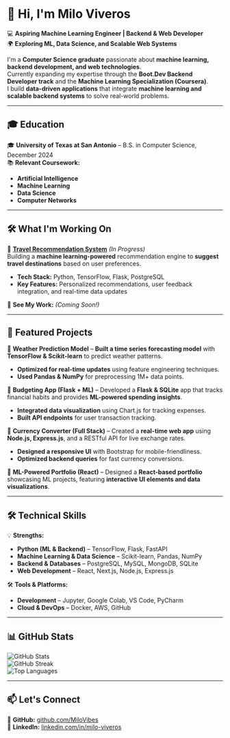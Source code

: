 # 👋 Hi, I'm Milo Viveros  
💻 **Aspiring Machine Learning Engineer | Backend & Web Developer**  
🌍 **Exploring ML, Data Science, and Scalable Web Systems**  

I'm a **Computer Science graduate** passionate about **machine learning, backend development, and web technologies**.  
Currently expanding my expertise through the **Boot.Dev Backend Developer track** and the **Machine Learning Specialization (Coursera)**.  
I build **data-driven applications** that integrate **machine learning and scalable backend systems** to solve real-world problems.  

---

## 🎓 Education  
🎓 **University of Texas at San Antonio** – B.S. in Computer Science, December 2024  
📚 **Relevant Coursework:**  
- **Artificial Intelligence**  
- **Machine Learning**  
- **Data Science**  
- **Computer Networks**  

---

## 🛠️ What I'm Working On  
🚀 **[Travel Recommendation System](#)** *(In Progress)*  
Building a **machine learning-powered** recommendation engine to **suggest travel destinations** based on user preferences.  
- **Tech Stack:** Python, TensorFlow, Flask, PostgreSQL  
- **Key Features:** Personalized recommendations, user feedback integration, and real-time data updates  

📌 **See My Work:** *(Coming Soon!)*  

---

## 🚀 Featured Projects  
🔹 **Weather Prediction Model** – **Built a time series forecasting model** with **TensorFlow & Scikit-learn** to predict weather patterns.  
   - **Optimized for real-time updates** using feature engineering techniques.  
   - **Used Pandas & NumPy** for preprocessing 1M+ data points.  

🔹 **Budgeting App (Flask + ML)** – Developed a **Flask & SQLite** app that tracks financial habits and provides **ML-powered spending insights**.  
   - **Integrated data visualization** using Chart.js for tracking expenses.  
   - **Built API endpoints** for user transaction tracking.  

🔹 **Currency Converter (Full Stack)** – Created a **real-time web app** using **Node.js, Express.js**, and a RESTful API for live exchange rates.  
   - **Designed a responsive UI** with Bootstrap for mobile-friendliness.  
   - **Optimized backend queries** for fast currency conversions.  

🔹 **ML-Powered Portfolio (React)** – Designed a **React-based portfolio** showcasing ML projects, featuring **interactive UI elements and data visualizations**.  

---

## 🛠️ Technical Skills  
💡 **Strengths:**  
- **Python (ML & Backend)** – TensorFlow, Flask, FastAPI  
- **Machine Learning & Data Science** – Scikit-learn, Pandas, NumPy  
- **Backend & Databases** – PostgreSQL, MySQL, MongoDB, SQLite  
- **Web Development** – React, Next.js, Node.js, Express.js  

🛠 **Tools & Platforms:**  
- **Development** – Jupyter, Google Colab, VS Code, PyCharm  
- **Cloud & DevOps** – Docker, AWS, GitHub  

---

## 📊 GitHub Stats  
![GitHub Stats](https://github-readme-stats.vercel.app/api?username=MiloVibes&theme=dark&hide_border=false&include_all_commits=true&count_private=true)  
![GitHub Streak](https://github-readme-streak-stats.herokuapp.com/?user=MiloVibes&theme=dark&hide_border=false)  
![Top Languages](https://github-readme-stats.vercel.app/api/top-langs/?username=MiloVibes&theme=dark&hide_border=false&include_all_commits=true&count_private=true&layout=compact)  

---

## 📫 Let's Connect  
📍 **GitHub:** [github.com/MiloVibes](https://github.com/MiloVibes)  
🔗 **LinkedIn:** [linkedin.com/in/milo-viveros](https://www.linkedin.com/in/milo-viveros)  
